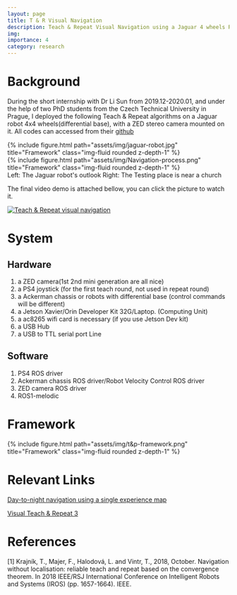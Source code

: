 ```yaml
---
layout: page
title: T & R Visual Navigation
description: Teach & Repeat Visual Navigation using a Jaguar 4 wheels Robot
img:
importance: 4
category: research
---
```


# Background

During the short internship with Dr Li Sun from 2019.12-2020.01, and under the help of two PhD students from the Czech Technical University in Prague, I deployed the following Teach & Repeat algorithms on a Jaguar robot 4x4 wheels(differential base), with a ZED stereo camera mounted on it. All codes can accessed from their [github](https://github.com/Bluet-NeuroRobotics/stroll_bearnav/tree/core?tab=readme-ov-file)


<div class="row">
    <div class="col-sm mt-3 mt-md-0">
        {% include figure.html path="assets/img/jaguar-robot.jpg" title="Framework" class="img-fluid rounded z-depth-1" %}
    </div>
    <div class="col-sm mt-3 mt-md-0">
        {% include figure.html path="assets/img/Navigation-process.png" title="Framework" class="img-fluid rounded z-depth-1" %}
    </div>
</div>
<div class="caption">
        Left: The Jaguar robot's outlook
        Right: The Testing place is near a church 
</div>



The final video demo is attached bellow, you can click the picture to watch it.

[![Teach & Repeat visual navigation](https://res.cloudinary.com/marcomontalbano/image/upload/v1723098695/video_to_markdown/images/youtube--4-_VVGgxXEI-c05b58ac6eb4c4700831b2b3070cd403.jpg)](https://www.youtube.com/watch?v=4-_VVGgxXEI "Teach & Repeat visual navigation")



# System

## Hardware
1. a ZED camera(1st 2nd mini generation are all nice)
2. a PS4 joystick (for the first teach round, not used in repeat round)
3. a Ackerman chassis or robots with differential base (control commands will be different)
4. a Jetson Xavier/Orin Developer Kit 32G/Laptop. (Computing Unit)
5. a ac8265 wifi card is necessary (if you use Jetson Dev kit)
6. a USB Hub
7. a USB to TTL serial port Line

## Software
1. PS4 ROS driver
2. Ackerman chassis ROS driver/Robot Velocity Control ROS driver
3. ZED camera ROS driver
4. ROS1-melodic


# Framework

<div class="row">
    <div class="col-sm mt-3 mt-md-0">
        {% include figure.html path="assets/img/t&p-framework.png" title="Framework" class="img-fluid rounded z-depth-1" %}
    </div>
</div>




# Relevant Links
[Day-to-night navigation using a single experience map](https://sites.google.com/view/kevinlisun/home/project-navigation?authuser=0)

[Visual Teach & Repeat 3](https://utiasasrl.github.io/vtr3/)


# References

[1] Krajník, T., Majer, F., Halodová, L. and Vintr, T., 2018, October. Navigation without localisation: reliable teach and repeat based on the convergence theorem. In 2018 IEEE/RSJ International Conference on Intelligent Robots and Systems (IROS) (pp. 1657-1664). IEEE.